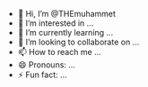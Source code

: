 - 👋 Hi, I’m @THEmuhammet
- 👀 I’m interested in ...
- 🌱 I’m currently learning ...
- 💞️ I’m looking to collaborate on ...
- 📫 How to reach me ...
- 😄 Pronouns: ...
- ⚡ Fun fact: ...

<!---
THEmuhammet/THEmuhammet is a ✨ special ✨ repository because its `README.md` (this file) appears on your GitHub profile.
You can click the Preview link to take a look at your changes.
--->
